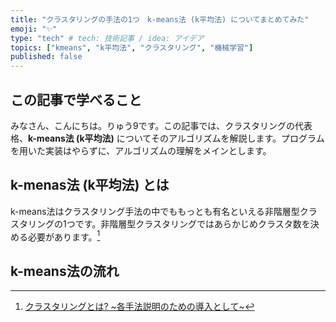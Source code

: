 ```yaml
---
title: "クラスタリングの手法の1つ　k-means法 (k平均法) についてまとめてみた"
emoji: "✨"
type: "tech" # tech: 技術記事 / idea: アイデア
topics: ["kmeans", "k平均法", "クラスタリング", "機械学習"]
published: false
---
```


## この記事で学べること
みなさん、こんにちは。りゅう9です。この記事では、クラスタリングの代表格、**k-means法 (k平均法)** についてそのアルゴリズムを解説します。プログラムを用いた実装はやらずに、アルゴリズムの理解をメインとします。

## k-menas法 (k平均法) とは
k-means法はクラスタリング手法の中でももっとも有名といえる非階層型クラスタリングの1つです。非階層型クラスタリングではあらかじめクラスタ数を決める必要があります。[^1]

## k-means法の流れ

[^1]:[クラスタリングとは? ~各手法説明のための導入として~](https://zenn.dev/ryu9/articles/what_clastering#%E3%82%AF%E3%83%A9%E3%82%B9%E3%82%BF%E3%83%AA%E3%83%B3%E3%82%B0%E3%81%AE%E7%A8%AE%E9%A1%9E)